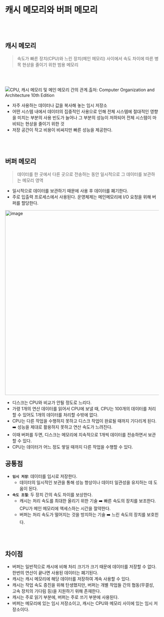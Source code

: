 # 캐시 메모리와 버퍼 메모리

<br><br>

## 캐시 메모리

> 속도가 빠른 장치(CPU)와 느린 장치(메인 메모리) 사이에서 속도 차이에 따른 병목 현상을 줄이기 위한 범용 메모리

<br><br>


![CPU, 캐시 메모리 및 메인 메모리 간의 관계.출처: Computer Organization and Architecture 10th Edition](https://github.com/user-attachments/assets/7e802176-f052-4ed6-9e90-98546bb93f9f)

- 자주 사용하는 데이터나 값을 복사해 놓는 임시 저장소
- 어떤 시스템 내에서 데이터의 집중적인 사용으로 인해 전체 시스템에 절대적인 영향을 미치는 부분의 사용 빈도가 늘어나 그 부분의 성능이 저하되어 전체 시스템이 마비되는 현상을 줄이기 위한 것
- 저장 공간이 작고 비용이 비싸지만 빠른 성능을 제공한다.

<br><br>

## 버퍼 메모리

> 데이터를 한 곳에서 다른 곳으로 전송하는 동안 일시적으로 그 데이터를 보관하는 메모리 영역

- 일시적으로 데이터를 보관하기 때문에 사용 후 데이터를 폐기한다.
- 주로 입출력 프로세스에서 사용된다. 운영체제는 메인메모리에 I/O 요청을 위해 버퍼를 할당한다.

<img width="604" alt="image" src="https://github.com/user-attachments/assets/8ff786bd-78a8-40c5-9a37-fd439c0a45bc">

- 디스크는 CPU와 비교가 안될 정도로 느리다.
- 가령 1개의 연산 데이터를 읽어서 CPU에 보낼 때, CPU는 100개의 데이터를 처리할 수 있어도 1개의 데이터를  처리할 수밖에 없다.
- CPU는 다른 작업을 수행하지 못하고 디스크 작업이 완료될 때까지 기다리게 된다. ➡️ 성능을 제대로 활용하지 못하고 연산 속도가 느려진다.
- 이때 버퍼를 두면, 디스크는 메모리에 지속적으로 1개씩 데이터를 전송하면서 보관할 수 있다.
- CPU는 데이터가 어느 정도 쌓일 때까지 다른 작업을 수행할 수 있다.

## 공통점

- **`임시 저장`**: 데이터를 임시로 저장한다.
    - 데이터의 일시적인 보관을 통해 성능 향상이나 데이터 일관성을 유지하는 데 도움이 된다.
- **`속도 조절`**: 두 장치 간의 속도 차이를 보상한다.
    - 캐시는 처리 속도를 최대한 올리기 위한 기술 ➡️ 빠른 속도의 장치를 보조한다. CPU가 메인 메모리에 액세스하는 시간을 절약한다.
    - 버퍼는 처리 속도가 떨어지는 것을 방지하는 기술 ➡️ 느린 속도의 장치를 보호힌다.

<br><br>

## 차이점
- 버퍼는 일반적으로 캐시에 비해 처리 크기가 크기 때문에 데이터를 저장할 수 없다. 한번의 연산이 끝나면 사용된 데이터는 폐기된다.
- 캐시는 캐시 메모리에 해당 데이터를 저장하여 계속 사용할 수 있다.
- 캐시는 작업 속도 증진을 위해 탄생했지만, 버퍼는 개별 작업들 간의 협동(무결성, 고속 장치의 기다림 등)을 지원하기 위해 존재한다.
- 캐시는 주로 읽기 부분에, 버퍼는 주로 쓰기 부분에 사용된다.
- 버퍼는 메모리에 있는 임시 저장소이고, 캐시는 CPU와 메모리 사이에 있는 임시 저장소이다.
